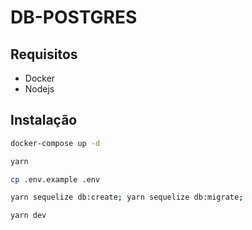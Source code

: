 # DB-POSTGRES

## Requisitos

* Docker
* Nodejs

## Instalação

```bash
docker-compose up -d
```

```bash
yarn
```

```bash
cp .env.example .env
```

```bash
yarn sequelize db:create; yarn sequelize db:migrate;
```

```bash
yarn dev
```